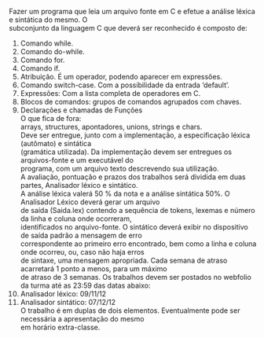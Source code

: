 Fazer um programa que leia um arquivo fonte em C e efetue a análise léxica e sintática do mesmo. O  
subconjunto da linguagem C que deverá ser reconhecido é composto de:  
1. Comando while.  
2. Comando do-while.  
3. Comando for.  
4. Comando if.  
5. Atribuição. É um operador, podendo aparecer em expressões.  
6. Comando switch-case. Com a possibilidade da entrada ‘default’.  
7. Expressões: Com a lista completa de operadores em C.  
8. Blocos de comandos: grupos de comandos agrupados com chaves.  
9. Declarações e chamadas de Funções  
O que fica de fora:  
arrays, structures, apontadores, unions, strings e chars.  
Deve ser entregue, junto com a implementação, a especificação léxica (autômato) e sintática  
(gramática utilizada). Da implementação devem ser entregues os arquivos-fonte e um executável do  
programa, com um arquivo texto descrevendo sua utilização.  
A avaliação, pontuação e prazos dos trabalhos será dividida em duas partes, Analisador léxico e sintático.  
A análise léxica valerá 50 % da nota e a análise sintática 50%. O Analisador Léxico deverá gerar um arquivo  
de saída (Saida.lex) contendo a sequência de tokens, lexemas e número da linha e coluna onde ocorreram,  
identificados no arquivo-fonte. O sintático deverá exibir no dispositivo de saída padrão a mensagem de erro  
correspondente ao primeiro erro encontrado, bem como a linha e coluna onde ocorreu, ou, caso não haja erros  
de sintaxe, uma mensagem apropriada. Cada semana de atraso acarretará 1 ponto a menos, para um máximo  
de atraso de 3 semanas. Os trabalhos devem ser postados no webfolio da turma até as 23:59 das datas abaixo:  
1. Analisador léxico: 09/11/12  
2. Analisador sintático: 07/12/12  
O trabalho é em duplas de dois elementos. Eventualmente pode ser necessária a apresentação do mesmo  
em horário extra-classe.